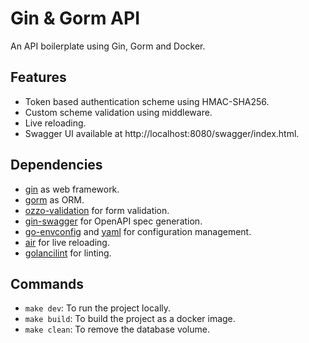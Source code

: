 # Gin & Gorm API
An API boilerplate using Gin, Gorm and Docker.

## Features
- Token based authentication scheme using HMAC-SHA256.
- Custom scheme validation using middleware.
- Live reloading.
- Swagger UI available at http://localhost:8080/swagger/index.html.

## Dependencies
- [gin](https://github.com/gin-gonic/gin) as web framework.
- [gorm](https://github.com/go-gorm/gorm) as ORM.
- [ozzo-validation](https://github.com/go-ozzo/ozzo-validation) for form
  validation.
- [gin-swagger](https://github.com/swaggo/gin-swagger) for OpenAPI spec
  generation.
- [go-envconfig](https://github.com/sethvargo/go-envconfig) and
  [yaml](https://github.com/go-yaml/yaml/tree/v3) for configuration management.
- [air](https://github.com/air-verse/air) for live reloading.
- [golancilint](https://github.com/golangci/golangci-lint) for linting.

## Commands
- `make dev`: To run the project locally.
- `make build`: To build the project as a docker image.
- `make clean`: To remove the database volume.
